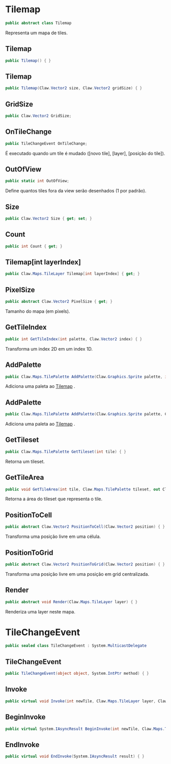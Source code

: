 # Tilemap
```csharp
public abstract class Tilemap
```
Representa um mapa de tiles.<br />
## Tilemap
```csharp
public Tilemap() { }
```
## Tilemap
```csharp
public Tilemap(Claw.Vector2 size, Claw.Vector2 gridSize) { }
```
## GridSize
```csharp
public Claw.Vector2 GridSize;
```
## OnTileChange
```csharp
public TileChangeEvent OnTileChange;
```
É executado quando um tile é mudado ([novo tile], [layer], [posição do tile]).<br />
## OutOfView
```csharp
public static int OutOfView;
```
Define quantos tiles fora da view serão desenhados (1 por padrão).<br />
## Size
```csharp
public Claw.Vector2 Size { get; set; } 
```
## Count
```csharp
public int Count { get; } 
```
## Tilemap[int layerIndex]
```csharp
public Claw.Maps.TileLayer Tilemap[int layerIndex] { get; } 
```
## PixelSize
```csharp
public abstract Claw.Vector2 PixelSize { get; } 
```
Tamanho do mapa (em pixels).<br />
## GetTileIndex
```csharp
public int GetTileIndex(int palette, Claw.Vector2 index) { }
```
Transforma um index 2D em um index 1D.<br />
## AddPalette
```csharp
public Claw.Maps.TilePalette AddPalette(Claw.Graphics.Sprite palette, int margin, int spacing) { }
```
Adiciona uma paleta ao [Tilemap](/api/Claw/Maps/Tilemap.md#Tilemap) .<br />
## AddPalette
```csharp
public Claw.Maps.TilePalette AddPalette(Claw.Graphics.Sprite palette, Claw.Vector2 gridSize, int margin, int spacing) { }
```
Adiciona uma paleta ao [Tilemap](/api/Claw/Maps/Tilemap.md#Tilemap) .<br />
## GetTileset
```csharp
public Claw.Maps.TilePalette GetTileset(int tile) { }
```
Retorna um tileset.<br />
## GetTileArea
```csharp
public void GetTileArea(int tile, Claw.Maps.TilePalette tileset, out Claw.Rectangle area) { }
```
Retorna a área do tileset que representa o tile.<br />
## PositionToCell
```csharp
public abstract Claw.Vector2 PositionToCell(Claw.Vector2 position) { }
```
Transforma uma posição livre em uma célula.<br />
## PositionToGrid
```csharp
public abstract Claw.Vector2 PositionToGrid(Claw.Vector2 position) { }
```
Transforma uma posição livre em uma posição em grid centralizada.<br />
## Render
```csharp
public abstract void Render(Claw.Maps.TileLayer layer) { }
```
Renderiza uma layer neste mapa.<br />
# TileChangeEvent
```csharp
public sealed class TileChangeEvent : System.MulticastDelegate
```
## TileChangeEvent
```csharp
public TileChangeEvent(object object, System.IntPtr method) { }
```
## Invoke
```csharp
public virtual void Invoke(int newTile, Claw.Maps.TileLayer layer, Claw.Vector2 position) { }
```
## BeginInvoke
```csharp
public virtual System.IAsyncResult BeginInvoke(int newTile, Claw.Maps.TileLayer layer, Claw.Vector2 position, System.AsyncCallback callback, object object) { }
```
## EndInvoke
```csharp
public virtual void EndInvoke(System.IAsyncResult result) { }
```
